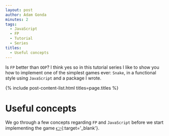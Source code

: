 ```yaml
---
layout: post
author: Adam Gonda
minutes: 2
tags:
  - JavaScript
  - FP
  - Tutorial
  - Series
titles:
  - Useful concepts
---
```


Is `FP` better than `OOP`? I think yes so in this tutorial series I like to
show you how to implement one of the simplest games ever:
`Snake`, in a functional style using `JavaScript` and a package I wrote.

{% include post-content-list.html titles=page.titles %}

# Useful concepts

We go through a few concepts regarding `FP` and `JavaScript`
before we start implementing the game [👉](https://adamgonda.com/2022/06/14/Useful-concepts.html){:target='_blank'}.
